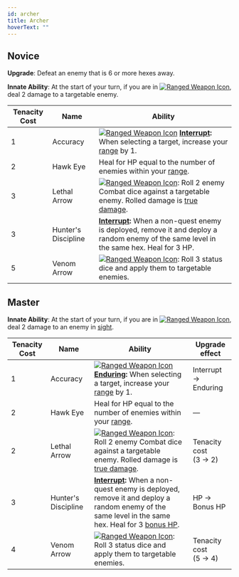```yaml
---
id: archer
title: Archer
hoverText: ""
---
```


## Novice

**Upgrade**: Defeat an enemy that is 6 or more hexes away.

**Innate Ability**: At the start of your turn, if you are in [<img src="/icons/ranged-weapon.svg" alt="Ranged Weapon Icon" class="icon-svg" />](/docs/battle-forms/ranged-weapon), deal 2 damage to a targetable enemy.

| Tenacity Cost | Name                | Ability                                                                                                                                                                                                                                    |
| ------------- | ------------------- | ------------------------------------------------------------------------------------------------------------------------------------------------------------------------------------------------------------------------------------------ |
| 1             | Accuracy            | [<img src="/icons/ranged-weapon.svg" alt="Ranged Weapon Icon" class="icon-svg" />](/docs/battle-forms/ranged-weapon) **[Interrupt](/docs/glossary/interrupt):** When selecting a target, increase your [range](/docs/glossary/range) by 1. |
| 2             | Hawk Eye            | Heal for HP equal to the number of enemies within your [range](/docs/glossary/range).                                                                                                                                                      |
| 3             | Lethal Arrow        | [<img src="/icons/ranged-weapon.svg" alt="Ranged Weapon Icon" class="icon-svg" />](/docs/battle-forms/ranged-weapon): Roll 2 enemy Combat dice against a targetable enemy. Rolled damage is [true damage](/docs/glossary/true-damage).     |
| 3             | Hunter's Discipline | **[Interrupt](/docs/glossary/interrupt):** When a non-quest enemy is deployed, remove it and deploy a random enemy of the same level in the same hex. Heal for 3 HP.                                                                       |
| 5             | Venom Arrow         | [<img src="/icons/ranged-weapon.svg" alt="Ranged Weapon Icon" class="icon-svg" />](/docs/battle-forms/ranged-weapon): Roll 3 status dice and apply them to targetable enemies.                                                             |

## Master

**Innate Ability**: At the start of your turn, if you are in [<img src="/icons/ranged-weapon.svg" alt="Ranged Weapon Icon" class="icon-svg" />](/docs/battle-forms/ranged-weapon), deal 2 damage to an enemy in [sight](/docs/glossary/sight).

| Tenacity Cost | Name                | Ability                                                                                                                                                                                                                                  | Upgrade effect            |
| ------------- | ------------------- | ---------------------------------------------------------------------------------------------------------------------------------------------------------------------------------------------------------------------------------------- | ------------------------- |
| 1             | Accuracy            | [<img src="/icons/ranged-weapon.svg" alt="Ranged Weapon Icon" class="icon-svg" />](/docs/battle-forms/ranged-weapon) **[Enduring](/docs/glossary/enduring):** When selecting a target, increase your [range](/docs/glossary/range) by 1. | Interrupt → Enduring      |
| 2             | Hawk Eye            | Heal for HP equal to the number of enemies within your [range](/docs/glossary/range).                                                                                                                                                    | —                         |
| 2             | Lethal Arrow        | [<img src="/icons/ranged-weapon.svg" alt="Ranged Weapon Icon" class="icon-svg" />](/docs/battle-forms/ranged-weapon): Roll 2 enemy Combat dice against a targetable enemy. Rolled damage is [true damage](/docs/glossary/true-damage).   | Tenacity cost<br/>(3 → 2) |
| 3             | Hunter's Discipline | **[Interrupt](/docs/glossary/interrupt):** When a non-quest enemy is deployed, remove it and deploy a random enemy of the same level in the same hex. Heal for 3 [bonus HP](/docs/glossary/bonus-hp).                                    | HP → Bonus HP             |
| 4             | Venom Arrow         | [<img src="/icons/ranged-weapon.svg" alt="Ranged Weapon Icon" class="icon-svg" />](/docs/battle-forms/ranged-weapon): Roll 3 status dice and apply them to targetable enemies.                                                           | Tenacity cost<br/>(5 → 4) |
